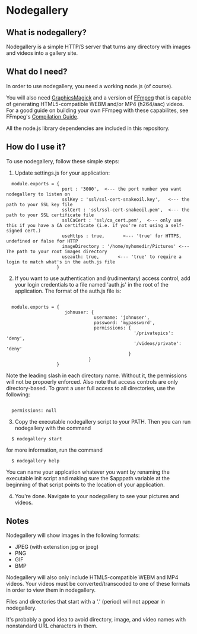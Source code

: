 # Nodegallery  

## What is nodegallery?  

Nodegallery is a simple HTTP/S server that turns any directory with images and videos into a gallery site.  

## What do I need?

In order to use nodegallery, you need a working node.js (of course).  

You will also need [GraphicsMagick](http://graphicsmagick.org) and a version of [FFmpeg](https://ffmpeg.org) that is capable of generating HTML5-compatible  WEBM and/or MP4 (h264/aac) videos. For a good guide on building your own FFmpeg with these capabilites, see FFmpeg's [Compilation Guide](https://trac.ffmpeg.org/wiki/CompilationGuide).  

All the node.js library dependencies are included in this repository.

## How do I use it?  

To use nodegallery, follow these simple steps:  

1. Update settings.js for your application:  

  ```        
    module.exports = { 
                       port : '3000',  <--- the port number you want nodegallery to listen on  
                       sslKey : 'ssl/ssl-cert-snakeoil.key',   <--- the path to your SSL key file  
                       sslCert : 'ssl/ssl-cert-snakeoil.pem',  <--- the path to your SSL certificate file  
                       sslCaCert : 'ssl/ca_cert.pem',  <--- only use this if you have a CA certificate (i.e. if you're not using a self-signed cert.)
                       useHttps : true,       <--- 'true' for HTTPS, undefined or false for HTTP  
                       imageDirectory : '/home/myhomedir/Pictures' <--- The path to your root images directory  
                       useauth: true,       <--- 'true' to require a login to match what's in the auth.js file  
                     }
  ```

2. If you want to use authentication and (rudimentary) access control, add your login credentials to a file named 'auth.js' in the root of the application. The format of the auth.js file is:  

  ```

    module.exports = { 
                        johnuser: {
                                   username: 'johnuser',
                                   password: 'mypassword',
                                   permissions: {
                                                  '/privatepics': 'deny',
                                                  '/videos/private': 'deny'
                                                }
                                 }
                     }
  ```
  Note the leading slash in each directory name. Without it, the permissions will not be propoerly enforced.
  Also note that access controls are only directory-based. To grant a user full access to all directories, use the following:

  ```
    
    permissions: null

  ```

3. Copy the executable nodegallery script to your PATH. Then you can run nodegallery with the command  

  ```
    $ nodegallery start
  ```

  for more information, run the command

  ```
    $ nodegallery help
  ```

  You can name your applcation whatever you want by renaming the executable init script and making sure the $apppath variable at the beginning of that script points to the location of your application.
  
4. You're done. Navigate to your nodegallery to see your pictures and videos.  

## Notes  

Nodegallery will show images in the following formats:  

* JPEG (with extenstion jpg or jpeg)  
* PNG  
* GIF  
* BMP  

Nodegallery will also only include HTML5-compatible WEBM and MP4 videos. Your videos must be converted/transcoded to one of these formats in order to view them in nodegallery.  

Files and directories that start with a '.' (period) will not appear in nodegallery.

It's probably a good idea to avoid directory, image, and video names with nonstandard URL characters in them.

